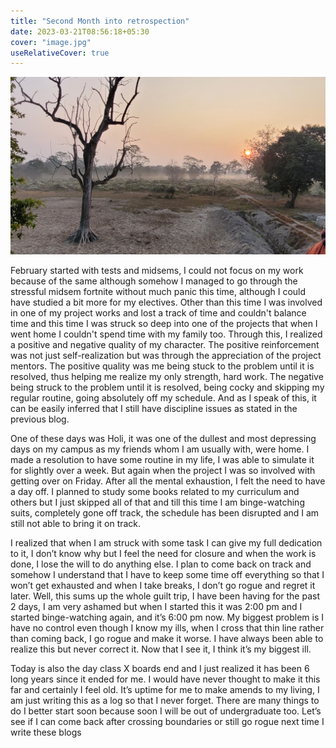 ```yaml
---
title: "Second Month into retrospection"
date: 2023-03-21T08:56:18+05:30
cover: "image.jpg"
useRelativeCover: true
---
```


![](image.jpg)

February started with tests and midsems, I could not focus on my work because of the same although somehow I managed to go through the stressful midsem fortnite without much panic this time, although I could have studied a bit more for my electives. Other than this time I was involved in one of my project works and lost a track of time and couldn't balance time and this time I was struck so deep into one of the projects that when I went home I couldn't spend time with my family too. Through this, I realized a positive and negative quality of my character. The positive reinforcement was not just self-realization but was through the appreciation of the project mentors. The positive quality was me being stuck to the problem until it is resolved, thus helping me realize my only strength, hard work. The negative being struck to the problem until it is resolved, being cocky and skipping my regular routine, going absolutely off my schedule. And as I speak of this, it can be easily inferred that I still have discipline issues as stated in the previous blog.

One of these days was Holi, it was one of the dullest and most depressing days on my campus as my friends whom I am usually with, were home. I made a resolution to have some routine in my life, I was able to simulate it for slightly over a week. But again when the project I was so involved with getting over on Friday. After all the mental exhaustion, I felt the need to have a day off. I planned to study some books related to my curriculum and others but I just skipped all of that and till this time I am binge-watching suits, completely gone off track, the schedule has been disrupted and I am still not able to bring it on track.

I realized that when I am struck with some task I can give my full dedication to it, I don’t know why but I feel the need for closure and when the work is done, I lose the will to do anything else. I plan to come back on track and somehow I understand that I have to keep some time off everything so that I won’t get exhausted and when I take breaks, I don’t go rogue and regret it later. Well, this sums up the whole guilt trip, I have been having for the past 2 days, I am very ashamed but when I started this it was 2:00 pm and I started binge-watching again, and it’s 6:00 pm now. My biggest problem is I have no control even though I know my ills, when I cross that thin line rather than coming back, I go rogue and make it worse. I have always been able to realize this but never correct it. Now that I see it, I think it’s my biggest ill.

Today is also the day class X boards end and I just realized it has been 6 long years since it ended for me. I would have never thought to make it this far and certainly I feel old. It’s uptime for me to make amends to my living, I am just writing this as a log so that I never forget. There are many things to do I better start soon because soon I will be out of undergraduate too. Let’s see if I can come back after crossing boundaries or still go rogue next time I write these blogs